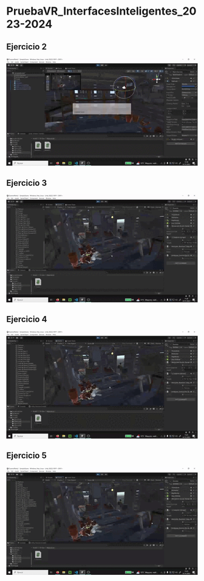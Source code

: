 # PruebaVR_InterfacesInteligentes_2023-2024

## Ejercicio 2
![Ejercicio2](gif/2.gif)
## Ejercicio 3
![Ejercicio3](gif/3.gif)
## Ejercicio 4
![Ejercicio4](gif/4.gif)
## Ejercicio 5
![Ejercicio5](gif/5.gif)
